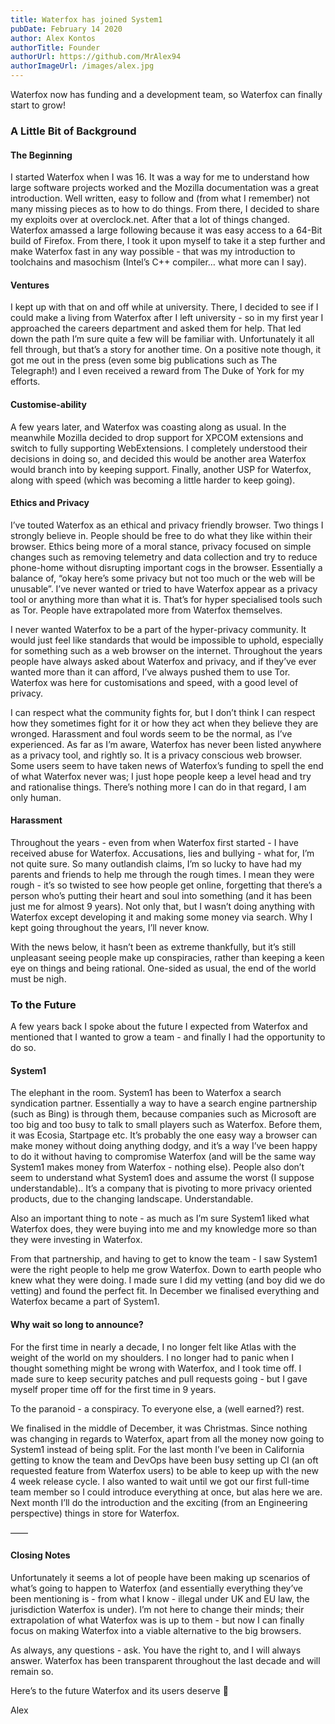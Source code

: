 ```yaml
---
title: Waterfox has joined System1
pubDate: February 14 2020
author: Alex Kontos
authorTitle: Founder
authorUrl: https://github.com/MrAlex94
authorImageUrl: /images/alex.jpg
---
```


Waterfox now has funding and a development team, so Waterfox can finally start to grow!

### A Little Bit of Background

#### The Beginning

I started Waterfox when I was 16. It was a way for me to understand how large software projects worked and the Mozilla documentation was a great introduction. Well written, easy to follow and (from what I remember) not many missing pieces as to how to do things. From there, I decided to share my exploits over at overclock.net. After that a lot of things changed. Waterfox amassed a large following because it was easy access to a 64-Bit build of Firefox. From there, I took it upon myself to take it a step further and make Waterfox fast in any way possible - that was my introduction to toolchains and masochism (Intel’s C++ compiler… what more can I say).

#### Ventures

I kept up with that on and off while at university. There, I decided to see if I could make a living from Waterfox after I left university - so in my first year I approached the careers department and asked them for help. That led down the path I’m sure quite a few will be familiar with. Unfortunately it all fell through, but that’s a story for another time. On a positive note though, it got me out in the press (even some big publications such as The Telegraph!) and I even received a reward from The Duke of York for my efforts.

#### Customise-ability

A few years later, and Waterfox was coasting along as usual. In the meanwhile Mozilla decided to drop support for XPCOM extensions and switch to fully supporting WebExtensions. I completely understood their decisions in doing so, and decided this would be another area Waterfox would branch into by keeping support. Finally, another USP for Waterfox, along with speed (which was becoming a little harder to keep going).

#### Ethics and Privacy

I’ve touted Waterfox as an ethical and privacy friendly browser. Two things I strongly believe in. People should be free to do what they like within their browser. Ethics being more of a moral stance, privacy focused on simple changes such as removing telemetry and data collection and try to reduce phone-home without disrupting important cogs in the browser. Essentially a balance of, “okay here’s some privacy but not too much or the web will be unusable”. I’ve never wanted or tried to have Waterfox appear as a privacy tool or anything more than what it is. That’s for hyper specialised tools such as Tor. People have extrapolated more from Waterfox themselves.

I never wanted Waterfox to be a part of the hyper-privacy community. It would just feel like standards that would be impossible to uphold, especially for something such as a web browser on the internet. Throughout the years people have always asked about Waterfox and privacy, and if they’ve ever wanted more than it can afford, I’ve always pushed them to use Tor. Waterfox was here for customisations and speed, with a good level of privacy.

I can respect what the community fights for, but I don’t think I can respect how they sometimes fight for it or how they act when they believe they are wronged. Harassment and foul words seem to be the normal, as I’ve experienced.
As far as I’m aware, Waterfox has never been listed anywhere as a privacy tool, and rightly so. It is a privacy conscious web browser. Some users seem to have taken news of Waterfox’s funding to spell the end of what Waterfox never was; I just hope people keep a level head and try and rationalise things. There’s nothing more I can do in that regard, I am only human.

#### Harassment

Throughout the years - even from when Waterfox first started - I have received abuse for Waterfox. Accusations, lies and bullying - what for, I’m not quite sure. So many outlandish claims, I’m so lucky to have had my parents and friends to help me through the rough times. I mean they were rough - it’s so twisted to see how people get online, forgetting that there’s a person who’s putting their heart and soul into something (and it has been just me for almost 9 years). Not only that, but I wasn’t doing anything with Waterfox except developing it and making some money via search. Why I kept going throughout the years, I’ll never know.

With the news below, it hasn’t been as extreme thankfully, but it’s still unpleasant seeing people make up conspiracies, rather than keeping a keen eye on things and being rational. One-sided as usual, the end of the world must be nigh.

### To the Future

A few years back I spoke about the future I expected from Waterfox and mentioned that I wanted to grow a team - and finally I had the opportunity to do so.

#### System1

The elephant in the room. System1 has been to Waterfox a search syndication partner. Essentially a way to have a search engine partnership (such as Bing) is through them, because companies such as Microsoft are too big and too busy to talk to small players such as Waterfox. Before them, it was Ecosia, Startpage etc. It’s probably the one easy way a browser can make money without doing anything dodgy, and it’s a way I’ve been happy to do it without having to compromise Waterfox (and will be the same way System1 makes money from Waterfox - nothing else).
People also don’t seem to understand what System1 does and assume the worst (I suppose understandable).. It’s a company that is pivoting to more privacy oriented products, due to the changing landscape. Understandable.

Also an important thing to note - as much as I’m sure System1 liked what Waterfox does, they were buying into me and my knowledge more so than they were investing in Waterfox.

From that partnership, and having to get to know the team - I saw System1 were the right people to help me grow Waterfox. Down to earth people who knew what they were doing. I made sure I did my vetting (and boy did we do vetting) and found the perfect fit. In December we finalised everything and Waterfox became a part of System1.

#### Why wait so long to announce?

For the first time in nearly a decade, I no longer felt like Atlas with the weight of the world on my shoulders. I no longer had to panic when I thought something might be wrong with Waterfox, and I took time off. I made sure to keep security patches and pull requests going - but I gave myself proper time off for the first time in 9 years.

To the paranoid - a conspiracy. To everyone else, a (well earned?) rest.

We finalised in the middle of December, it was Christmas. Since nothing was changing in regards to Waterfox, apart from all the money now going to System1 instead of being split. For the last month I’ve been in California getting to know the team and DevOps have been busy setting up CI (an oft requested feature from Waterfox users) to be able to keep up with the new 4 week release cycle.
I also wanted to wait until we got our first full-time team member so I could introduce everything at once, but alas here we are. Next month I’ll do the introduction and the exciting (from an Engineering perspective) things in store for Waterfox.

——

#### Closing Notes

Unfortunately it seems a lot of people have been making up scenarios of what’s going to happen to Waterfox (and essentially everything they’ve been mentioning is - from what I know - illegal under UK and EU law, the jurisdiction Waterfox is under). I’m not here to change their minds; their extrapolation of what Waterfox was is up to them - but now I can finally focus on making Waterfox into a viable alternative to the big browsers.

As always, any questions - ask. You have the right to, and I will always answer. Waterfox has been transparent throughout the last decade and will remain so.

Here’s to the future Waterfox and its users deserve 🍻

Alex
